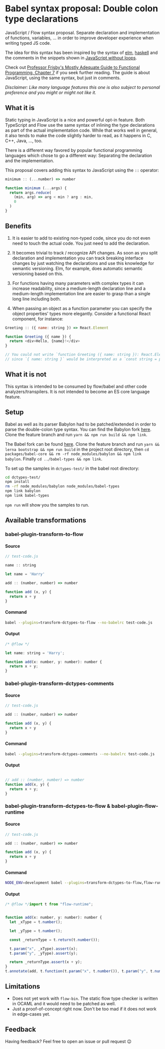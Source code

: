 # Babel syntax proposal: Double colon type declarations

JavaScript / Flow syntax proposal. Separate declaration and implementation of functions, variables, ... in order to improve developer experience when writing typed JS code.

The idea for this syntax has been inspired by the syntax of [elm](http://elm-lang.org/), [haskell](http://www.haskell.org/) and the comments in the snippets shown in [JavaScript without loops](http://jrsinclair.com/articles/2017/javascript-without-loops/).

Check out [Professor Frisby's Mostly Adequate Guide to Functional Programming, Chapter 7](https://drboolean.gitbooks.io/mostly-adequate-guide/content/ch7.html) if you seek further reading. The guide is about JavaScript, using the same syntax, but just in comments.

*Disclaimer: Like many language features this one is also subject to personal preference and you might or might not like it.*


## What it is

Static typing in JavaScript is a nice and powerful opt-in feature. Both TypeScript and Flow use the same syntax of inlining the type declarations as part of the actual implementation code. While that works well in general, it also tends to make the code slightly harder to read, as it happens in C, C++, Java, ..., too.

There is a different way favored by popular functional programming languages which chose to go a different way: Separating the declaration and the implementation.

This proposal covers adding this syntax to JavaScript using the `::` operator:

```js
minimum :: (...number) => number

function minimum (...args) {
  return args.reduce(
    (min, arg) => arg < min ? arg : min,
    0
  )
}
```

## Benefits

1. It is easier to add to existing non-typed code, since you do not even need to touch the actual code. You just need to add the declaration.

2. It becomes trivial to track / recognize API changes. As soon as you split declaration and implementation you can track breaking interface changes by just watching the declarations and use this knowledge for semantic versioning. Elm, for example, does automatic semantic versioning based on this.

3. For functions having many parameters with complex types it can increase readability, since a medium-length declaration line and a medium-length implementation line are easier to grasp than a single long line including both.

4. When passing an object as a function parameter you can specify the object properties' types more elegantly. Consider a functional React component, for instance:

```js
Greeting :: ({ name: string }) => React.Element

function Greeting ({ name }) {
  return <div>Hello, {name}!</div>
}

// You could not write `function Greeting ({ name: string }): React.Element {`,
// since `{ name: string }` would be interpreted as a `const string = props.name`.
```


## What it is not

This syntax is intended to be consumed by flow/babel and other code analyzers/transpilers. It is not intended to become an ES core language feature.


## Setup

Babel as well as its parser Babylon had to be patched/extended in order to parse the double-colon type syntax. You can find the Babylon fork [here](https://github.com/andywer/babylon/tree/feature/dblcolon-types). Clone the feature branch and run `yarn && npm run build && npm link`.

The Babel fork can be found [here](https://github.com/andywer/babel/tree/feature/dctypes). Clone the feature branch and run `yarn && lerna bootstrap && npm run build` in the project root directory, then `cd packages/babel-core && rm -rf node_modules/babylon && npm link babylon`. Finally `cd ../babel-types && npm link`.

To set up the samples in `dctypes-test/` in the babel root directory:

```sh
cd dctypes-test/
npm install
rm -rf node_modules/babylon node_modules/babel-types
npm link babylon
npm link babel-types
```

`npm run` will show you the samples to run.


## Available transformations

### babel-plugin-transform-to-flow

#### Source

```js
// test-code.js

name :: string

let name = 'Harry'

add :: (number, number) => number

function add (x, y) {
  return x + y
}
```

#### Command

```sh
babel --plugins=transform-dctypes-to-flow --no-babelrc test-code.js
```

#### Output

```js
/* @flow */

let name: string = 'Harry';

function add(x: number, y: number): number {
  return x + y;
}
```

### babel-plugin-transform-dctypes-comments

#### Source

```js
// test-code.js

add :: (number, number) => number

function add (x, y) {
  return x + y
}
```

#### Command

```sh
babel --plugins=transform-dctypes-comments --no-babelrc test-code.js
```

#### Output

```js

// add :: (number, number) => number
function add(x, y) {
  return x + y;
}
```

### babel-plugin-transform-dctypes-to-flow & babel-plugin-flow-runtime

#### Source

```js
// test-code.js

add :: (number, number) => number

function add (x, y) {
  return x + y
}
```

#### Command

```sh
NODE_ENV=development babel --plugins=transform-dctypes-to-flow,flow-runtime --no-babelrc test-code.js
```

#### Output

```js
/* @flow */import t from "flow-runtime";


function add(x: number, y: number): number {
  let _xType = t.number();

  let _yType = t.number();

  const _returnType = t.return(t.number());

  t.param("x", _xType).assert(x);
  t.param("y", _yType).assert(y);

  return _returnType.assert(x + y);
}
t.annotate(add, t.function(t.param("x", t.number()), t.param("y", t.number()), t.return(t.number())));
```


## Limitations

- Does not yet work with `flow-bin`. The static flow type checker is written in OCAML and it would need to be patched as well.
- Just a proof-of-concept right now. Don't be too mad if it does not work in edge-cases yet.


## Feedback

Having feedback? Feel free to open an issue or pull request 😉
